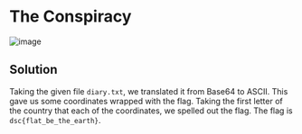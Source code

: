 # The Conspiracy
![image](https://user-images.githubusercontent.com/81878622/135733446-472fe594-96a1-4ff0-b356-950511f64dad.png)

## Solution
Taking the given file `diary.txt`, we translated it from Base64 to ASCII. This gave us some coordinates wrapped with the flag. Taking the first letter of the country that each of the coordinates, we spelled out the flag. The flag is `dsc{flat_be_the_earth}`.
